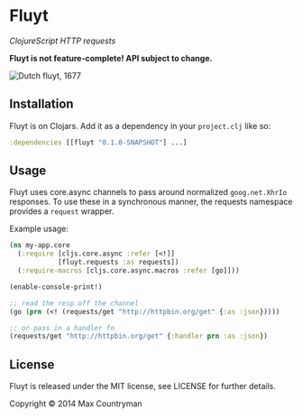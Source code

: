 # Fluyt

*ClojureScript HTTP requests*

**Fluyt is not feature-complete! API subject to change.**

![Dutch fluyt, 1677](https://upload.wikimedia.org/wikipedia/commons/c/c7/Wenceslas_Hollar_-_A_Flute_%28State_2%29.jpg)

## Installation
Fluyt is on Clojars. Add it as a dependency in your `project.clj` like so:

```clojure
:dependencies [[fluyt "0.1.0-SNAPSHOT"] ...]
```

## Usage
Fluyt uses core.async channels to pass around normalized `goog.net.XhrIo`
responses. To use these in a synchronous manner, the requests namespace
provides a `request` wrapper.

Example usage:

```clojure
(ns my-app.core
  (:require [cljs.core.async :refer [<!]]
            [fluyt.requests :as requests])
  (:require-macros [cljs.core.async.macros :refer [go]]))

(enable-console-print!)

;; read the resp off the channel
(go (prn (<! (requests/get "http://httpbin.org/get" {:as :json}))))

;; or pass in a handler fn
(requests/get "http://httpbin.org/get" {:handler prn :as :json})
```

## License
Fluyt is released under the MIT license, see LICENSE for further details.

Copyright © 2014 Max Countryman
